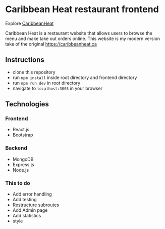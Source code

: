 # Caribbean Heat restaurant frontend

Explore [CaribbeanHeat](https://caribbeanheat.herokuapp.com/)

Caribbean Heat is a restaurant website that allows users to browse the menu and make take out orders online. This website is my modern version take of the original https://caribbeanheat.ca


## Instructions
* clone this repository
* run ```npm install``` inside root directory and frontend directory
* run ```npm run dev``` in root directory
* navigate to ```localhost:3003``` in your browser

## Technologies
### Frontend
* React.js
* Bootstrap


### Backend
* MongoDB
* Express.js
* Node.js


### This to do
* Add error handling
* Add testing
* Restructure subroutes
* Add Admin page
* Add statistics
* style



